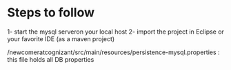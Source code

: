 # Steps to follow
1- start the mysql serveron your local host
2- import the project in Eclipse or your favorite IDE (as a maven project)

/newcomeratcognizant/src/main/resources/persistence-mysql.properties :
this file holds all DB properties

